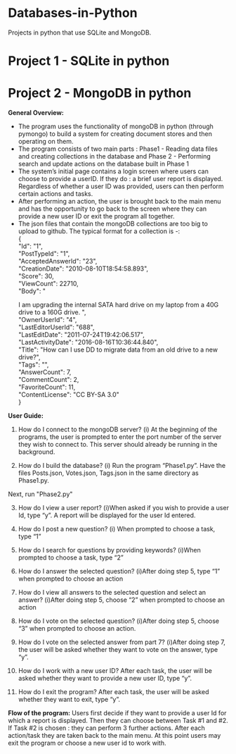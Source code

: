 # Databases-in-Python
Projects in python that use SQLite and MongoDB.

# Project 1 - SQLite in python

# Project 2 - MongoDB in python
**General Overview:**
* The program uses the functionality of mongoDB in python (through pymongo) to build a system for creating document stores and then operating on them.
* The program consists of two main parts : Phase1 - Reading data files and creating collections in the database and Phase 2 - Performing search and update actions on the database built in Phase 1
* The system’s initial page contains a login screen where users can choose to provide a userID. If they do : a brief user report is displayed. Regardless of whether a user ID was provided, users can then perform certain actions and tasks.
* After performing an action, the user is brought back to the main menu and has the opportunity to go back to the screen where they can provide a new user ID or exit the program all together.
* The json files that contain the mongoDB collections are too big to upload to github. The typical format for a collection is -:\
      {\
        "Id": "1",\
        "PostTypeId": "1",\
        "AcceptedAnswerId": "23",\
        "CreationDate": "2010-08-10T18:54:58.893",\
        "Score": 30,\
        "ViewCount": 22710,\
        "Body": "<p>I am upgrading the internal SATA hard drive on my laptop from a 40G drive to a 160G            drive. ",\
        "OwnerUserId": "4",\
        "LastEditorUserId": "688",\
        "LastEditDate": "2011-07-24T19:42:06.517",\
        "LastActivityDate": "2016-08-16T10:36:44.840",\
        "Title": "How can I use DD to migrate data from an old drive to a new drive?",\
        "Tags": "<linux><freebsd><partition><storage><cloning>",\
        "AnswerCount": 7,\
        "CommentCount": 2,\
        "FavoriteCount": 11,\
        "ContentLicense": "CC BY-SA 3.0"\
      }

**User Guide:**
1. How do I connect to the mongoDB server?
(i) At the beginning of the programs, the user is prompted to enter the port number of the server they wish to connect to. This server should already be running in the background.

2. How do I build the database?
(i) Run the program “Phase1.py”. Have the files Posts.json, Votes.json, Tags.json in the same directory as Phase1.py.

Next, run "Phase2.py"

3. How do I view a user report?
(i)When asked if you wish to provide a user Id, type “y”. A report will be displayed for the user Id entered.

4. How do I post a new question?
(i) When prompted to choose a task, type “1”

5. How do I search for questions by providing keywords?
(i)When prompted to choose a task, type “2”

6. How do I answer the selected question?
(i)After doing step 5, type “1” when prompted to choose an action

7. How do I view all answers to the selected question and select an answer?
(i)After doing step 5, choose “2” when prompted to choose an action

8. How do I vote on the selected question?
(i)After doing step 5, choose “3” when prompted to choose an action.

9. How do I vote on the selected answer from part 7?
(i)After doing step 7, the user will be asked whether they want to vote on the answer, type “y”.

10. How do I work with a new user ID?
After each task, the user will be asked whether they want to provide a new user ID, type “y”.

11. How do I exit the program?
After each task, the user will be asked whether they want to exit, type “y”.

**Flow of the program:**
Users first decide if they want to provide a user Id for which a report is displayed.
Then they can choose between Task #1 and #2. If Task #2 is chosen : they can perform 3 further actions.
After each action/task they are taken back to the main menu. At this point users may exit the program or
choose a new user id to work with.
